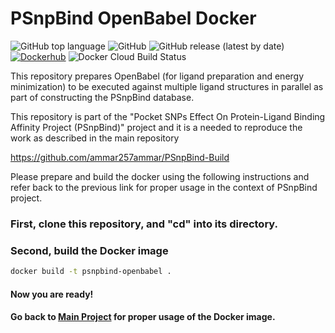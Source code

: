 # PSnpBind OpenBabel Docker

![GitHub top language](https://img.shields.io/github/languages/top/ammar257ammar/psnpbind-openbabel) ![GitHub](https://img.shields.io/github/license/ammar257ammar/psnpbind-openbabel) ![GitHub release (latest by date)](https://img.shields.io/github/v/release/ammar257ammar/psnpbind-openbabel) [![Dockerhub](https://img.shields.io/badge/Dockerhub-aammar%2Fpsnpbind--openbabel-green)](https://hub.docker.com/r/aammar/psnpbind-openbabel) ![Docker Cloud Build Status](https://img.shields.io/docker/cloud/build/aammar/psnpbind-openbabel)

This repository prepares OpenBabel (for ligand preparation and energy minimization) to be executed against multiple ligand structures in parallel as part of constructing the PSnpBind database.

This repository is part of the "Pocket SNPs Effect On Protein-Ligand Binding Affinity Project (PSnpBind)" project and it is a needed to reproduce the work as described in the main repository 

https://github.com/ammar257ammar/PSnpBind-Build

Please prepare and build the docker using the following instructions and refer back to the previous link for proper usage in the context of PSnpBind project.

### First, clone this repository, and "cd" into its directory.

### Second, build the Docker image

```bash
docker build -t psnpbind-openbabel .
```

#### Now you are ready! 

#### Go back to [Main Project](https://github.com/ammar257ammar/pocket-snps-effect-binding-affinity) for proper usage of the Docker image.
